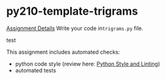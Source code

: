 # py210-template-trigrams

[Assignment Details](https://uwpce-pythoncert.github.io/ProgrammingInPython/exercises/trigrams/trigrams.html?highlight=trigram)
Write your code in`trigrams.py` file. 

test

This assignment includes automated checks:
* python code style (review here: [Python Style and Linting](https://uwpce-pythoncert.github.io/PythonCertDevel/modules/Pep8.html))
* automated tests
